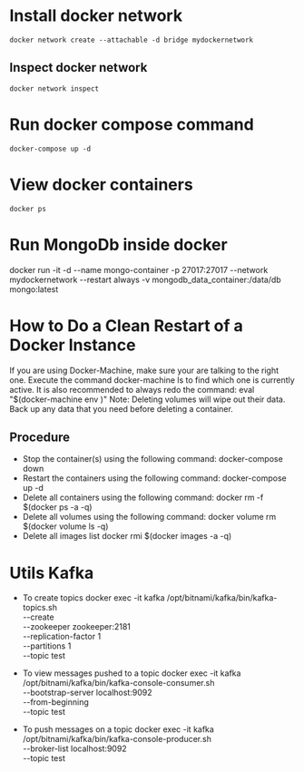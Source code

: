 # Install docker network
	docker network create --attachable -d bridge mydockernetwork 

## Inspect docker network
	docker network inspect 

# Run docker compose command
	docker-compose up -d

# View docker containers	
	docker ps
	
# Run MongoDb inside docker
docker run -it -d --name mongo-container -p 27017:27017 --network mydockernetwork --restart always -v mongodb_data_container:/data/db mongo:latest

# How to Do a Clean Restart of a Docker Instance
If you are using Docker-Machine, make sure your are talking to the right one. Execute the command docker-machine ls to find which one is currently active. It is also recommended to always redo the command:
eval "$(docker-machine env <docker machine name>)"
Note: Deleting volumes will wipe out their data. Back up any data that you need before deleting a container.

## Procedure
- Stop the container(s) using the following command:
	docker-compose down
- Restart the containers using the following command:
	docker-compose up -d
- Delete all containers using the following command:
	docker rm -f $(docker ps -a -q)
- Delete all volumes using the following command:
	docker volume rm $(docker volume ls -q)
- Delete all images list
  docker rmi $(docker images -a -q)
	
# Utils Kafka

- To create topics
docker exec -it kafka /opt/bitnami/kafka/bin/kafka-topics.sh \
    --create \
    --zookeeper zookeeper:2181 \
    --replication-factor 1 \
    --partitions 1 \
    --topic test

- To view messages pushed to a topic
docker exec -it kafka /opt/bitnami/kafka/bin/kafka-console-consumer.sh \
  --bootstrap-server localhost:9092 \
  --from-beginning \
  --topic test

- To push messages on a topic
docker exec -it kafka /opt/bitnami/kafka/bin/kafka-console-producer.sh \
    --broker-list localhost:9092 \
    --topic test
